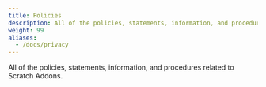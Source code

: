 ```yaml
---
title: Policies
description: All of the policies, statements, information, and procedures related to Scratch Addons.
weight: 99
aliases:
  - /docs/privacy
---
```


All of the policies, statements, information, and procedures related to Scratch Addons.
